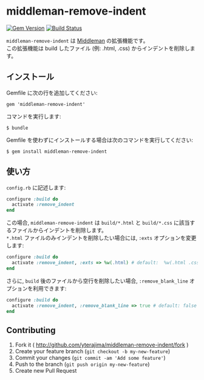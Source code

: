 # middleman-remove-indent

[![Gem Version](https://badge.fury.io/rb/middleman-remove-indent.svg)](http://badge.fury.io/rb/middleman-remove-indent)
[![Build Status](https://travis-ci.org/yterajima/middleman-remove-indent.svg?branch=master)](https://travis-ci.org/yterajima/middleman-remove-indent)

`middleman-remove-indent` は [Middleman](http://middlemanapp.com/) の拡張機能です。  
この拡張機能は build したファイル (例: .html, .css) からインデントを削除します。

## インストール 

Gemfile に次の行を追加してください:

    gem 'middleman-remove-indent'

コマンドを実行します:

    $ bundle

Gemfile を使わずにインストールする場合は次のコマンドを実行してください:

    $ gem install middleman-remove-indent

## 使い方

`config.rb` に記述します:

```ruby
configure :build do
  activate :remove_indent
end
```

この場合, `middleman-remove-indent` は `build/*.html` と `build/*.css` に該当するファイルからインデントを削除します。  
`*.html` ファイルのみインデントを削除したい場合には, `:exts` オプションを変更します:

```ruby
configure :build do
  activate :remove_indent, :exts => %w(.html) # default:  %w(.html .css)
end
```

さらに, `build` 後のファイルから空行を削除したい場合, `:remove_blank_line` オプションを利用できます:

```ruby
configure :build do
  activate :remove_indent, :remove_blank_line => true # default: false
end
```

## Contributing

1. Fork it ( http://github.com/yterajima/middleman-remove-indent/fork )
2. Create your feature branch (`git checkout -b my-new-feature`)
3. Commit your changes (`git commit -am 'Add some feature'`)
4. Push to the branch (`git push origin my-new-feature`)
5. Create new Pull Request

